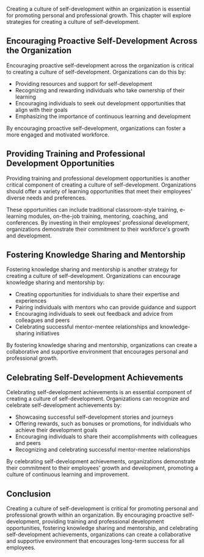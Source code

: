 
Creating a culture of self-development within an organization is essential for promoting personal and professional growth. This chapter will explore strategies for creating a culture of self-development.

Encouraging Proactive Self-Development Across the Organization
--------------------------------------------------------------

Encouraging proactive self-development across the organization is critical to creating a culture of self-development. Organizations can do this by:

* Providing resources and support for self-development
* Recognizing and rewarding individuals who take ownership of their learning
* Encouraging individuals to seek out development opportunities that align with their goals
* Emphasizing the importance of continuous learning and development

By encouraging proactive self-development, organizations can foster a more engaged and motivated workforce.

Providing Training and Professional Development Opportunities
-------------------------------------------------------------

Providing training and professional development opportunities is another critical component of creating a culture of self-development. Organizations should offer a variety of learning opportunities that meet their employees' diverse needs and preferences.

These opportunities can include traditional classroom-style training, e-learning modules, on-the-job training, mentoring, coaching, and conferences. By investing in their employees' professional development, organizations demonstrate their commitment to their workforce's growth and development.

Fostering Knowledge Sharing and Mentorship
------------------------------------------

Fostering knowledge sharing and mentorship is another strategy for creating a culture of self-development. Organizations can encourage knowledge sharing and mentorship by:

* Creating opportunities for individuals to share their expertise and experiences
* Pairing individuals with mentors who can provide guidance and support
* Encouraging individuals to seek out feedback and advice from colleagues and peers
* Celebrating successful mentor-mentee relationships and knowledge-sharing initiatives

By fostering knowledge sharing and mentorship, organizations can create a collaborative and supportive environment that encourages personal and professional growth.

Celebrating Self-Development Achievements
-----------------------------------------

Celebrating self-development achievements is an essential component of creating a culture of self-development. Organizations can recognize and celebrate self-development achievements by:

* Showcasing successful self-development stories and journeys
* Offering rewards, such as bonuses or promotions, for individuals who achieve their development goals
* Encouraging individuals to share their accomplishments with colleagues and peers
* Recognizing and celebrating successful mentor-mentee relationships

By celebrating self-development achievements, organizations demonstrate their commitment to their employees' growth and development, promoting a culture of continuous learning and improvement.

Conclusion
----------

Creating a culture of self-development is critical for promoting personal and professional growth within an organization. By encouraging proactive self-development, providing training and professional development opportunities, fostering knowledge sharing and mentorship, and celebrating self-development achievements, organizations can create a collaborative and supportive environment that encourages long-term success for all employees.

